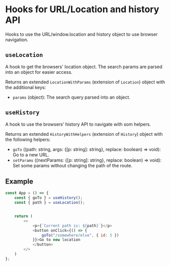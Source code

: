 # Hooks for URL/Location and history API

Hooks to use the URL/window.location and history object to use
browser
navigation.

## `useLocation`

A hook to get the browsers' location object.
The search params are parsed into an object for easier access.

Returns an extended `LocationWithParams` (extension of `Location`) object with the additional keys:

- `params` (object): The search query parsed into an object.

## `useHistory`

A hook to use the browsers' history API to navigate with som helpers.

Returns an extended `HistoryWithHelpers` (extension of `History`) object with the following helpers:

- `goTo` ((path: string, args: {[p: string]: string}, replace: boolean) => void): Go to a new URL.
- `setParams` ((nextParams: {[p: string]: string}, replace: boolean) => void): Set some params without changing the path
  of the route.

## Example

```js
const App = () => {
    const { goTo } = useHistory();
    const { path } = useLocation();


    return (
        <>
            <p>{`Current path is: ${path}`}</p>
            <button onClick={() => {
                goTo("/somewhere/else", { id: 5 })
            }}>Go to new location
            </button>
        </>
    )
};
```
